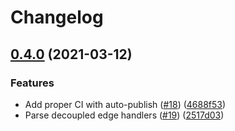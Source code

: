 # Changelog

## [0.4.0](https://www.github.com/netlify/netlify-toml-rs/compare/v0.3.2...v0.4.0) (2021-03-12)


### Features

* Add proper CI with auto-publish ([#18](https://www.github.com/netlify/netlify-toml-rs/issues/18)) ([4688f53](https://www.github.com/netlify/netlify-toml-rs/commit/4688f531ca94ee2bf59557a0ea9a04cc3a99784c))
* Parse decoupled edge handlers ([#19](https://www.github.com/netlify/netlify-toml-rs/issues/19)) ([2517d03](https://www.github.com/netlify/netlify-toml-rs/commit/2517d03245b5bd4b44c133aeed25901e012ba183))
